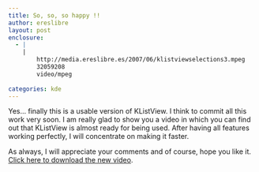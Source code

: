 ```yaml
---
title: So, so, so happy !!
author: ereslibre
layout: post
enclosure:
  - |
    |
        http://media.ereslibre.es/2007/06/klistviewselections3.mpeg
        32059208
        video/mpeg
        
categories: kde
---
```

Yes… finally this is a usable version of KListView. I think to commit all this work very soon. I am really glad to show you a video in which you can find out that KListView is almost ready for being used. After having all features working perfectly, I will concentrate on making it faster.

As always, I will appreciate your comments and of course, hope you like it. [Click here to download the new video][1].

 [1]: http://media.ereslibre.es/2007/06/klistviewselections3.mpeg
